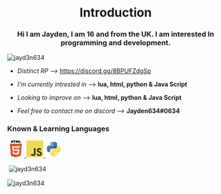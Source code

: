 <h1 align="center">Introduction</h1>
<h3 align="center">Hi I am Jayden, I am 16 and from the UK. I am interested In programming and development.</h3>

<p align="left"> <img src="https://komarev.com/ghpvc/?username=jayd3n634&label=Profile%20views&color=0e75b6&style=flat" alt="jayd3n634" /> </p>

- *Distinct RP -->* https://discord.gg/8BPUFZdgSp

- *I’m currently intrested in* --> **lua, html, python & Java Script**

- *Looking to improve on* --> **lua, html, python & Java Script**

- *Feel free to contact me on discord* --> **Jayden634#0634**

<h3 align="left">Known & Learning Languages</h3>
<p align="left"> <a href="https://www.w3.org/html/" target="_blank" rel="noreferrer"> <img src="https://raw.githubusercontent.com/devicons/devicon/master/icons/html5/html5-original-wordmark.svg" alt="html5" width="40" height="40"/> </a> <a href="https://developer.mozilla.org/en-US/docs/Web/JavaScript" target="_blank" rel="noreferrer"> <img src="https://raw.githubusercontent.com/devicons/devicon/master/icons/javascript/javascript-original.svg" alt="javascript" width="40" height="40"/> </a> <a href="https://www.python.org" target="_blank" rel="noreferrer"> <img src="https://raw.githubusercontent.com/devicons/devicon/master/icons/python/python-original.svg" alt="python" width="40" height="40"/> </a> </p>

<p>&nbsp;<img align="center" src="https://github-readme-stats.vercel.app/api?username=jayd3n634&show_icons=true&locale=en" alt="jayd3n634" /></p>

<p><img align="center" src="https://github-readme-streak-stats.herokuapp.com/?user=jayd3n634&" alt="jayd3n634" /></p>
